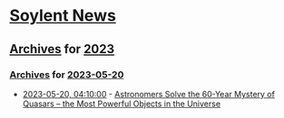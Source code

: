 # [Soylent News](../../../README.md)

## [Archives](../../index.md) for [2023](../index.md)

### [Archives](../../index.md) for [2023-05-20](index.md)

* [2023-05-20, 04:10:00](https://soylentnews.org/article.pl?sid=23/05/19/0641219&from=rss) - [Astronomers Solve the 60-Year Mystery of Quasars – the Most Powerful Objects in the Universe](https://soylentnews.org/article.pl?sid=23/05/19/0641219&from=rss)
